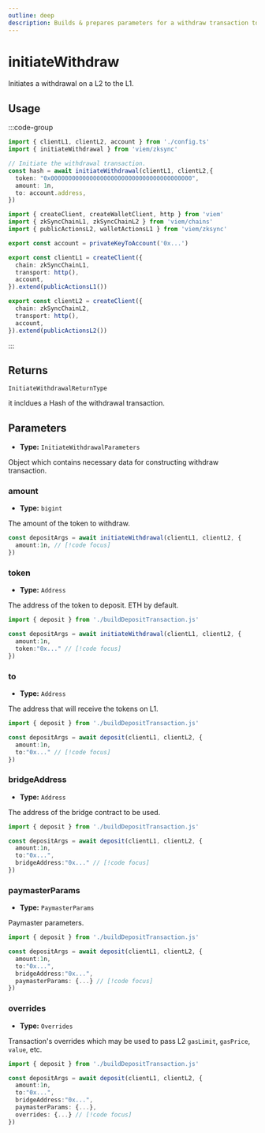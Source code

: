 ```yaml
---
outline: deep
description: Builds & prepares parameters for a withdraw transaction to be initiated on L2.
---
```


# initiateWithdraw

Initiates a withdrawal on a L2 to the L1.

## Usage

:::code-group

```ts [example.ts]
import { clientL1, clientL2, account } from './config.ts'
import { initiateWithdrawal } from 'viem/zksync'

// Initiate the withdrawal transaction.
const hash = await initiateWithdrawal(clientL1, clientL2,{
  token: "0x0000000000000000000000000000000000000000",
  amount: 1n,
  to: account.address,
})
```

```ts [config.ts]
import { createClient, createWalletClient, http } from 'viem'
import { zkSyncChainL1, zkSyncChainL2 } from 'viem/chains'
import { publicActionsL2, walletActionsL1 } from 'viem/zksync'

export const account = privateKeyToAccount('0x...')

export const clientL1 = createClient({
  chain: zkSyncChainL1,
  transport: http(),
  account,
}).extend(publicActionsL1())

export const clientL2 = createClient({
  chain: zkSyncChainL2,
  transport: http(),
  account,
}).extend(publicActionsL2())

```

:::

## Returns

`InitiateWithdrawalReturnType`

it incldues a Hash of the withdrawal transaction.

## Parameters

- **Type:** `InitiateWithdrawalParameters`

Object which contains necessary data for constructing withdraw transaction.

### amount

- **Type:** `bigint`

The amount of the token to withdraw.


```ts
const depositArgs = await initiateWithdrawal(clientL1, clientL2, {
  amount:1n, // [!code focus]
})
```

### token 

- **Type:** `Address`

The address of the token to deposit. ETH by default.

```ts
import { deposit } from './buildDepositTransaction.js'

const depositArgs = await initiateWithdrawal(clientL1, clientL2, {
  amount:1n,
  token:"0x..." // [!code focus]
})
```

### to

- **Type:** `Address`

The address that will receive the tokens on L1.

```ts
import { deposit } from './buildDepositTransaction.js'

const depositArgs = await deposit(clientL1, clientL2, {
  amount:1n,
  to:"0x..." // [!code focus]
})
```

### bridgeAddress

- **Type:** `Address`

The address of the bridge contract to be used.

```ts
import { deposit } from './buildDepositTransaction.js'

const depositArgs = await deposit(clientL1, clientL2, {
  amount:1n,
  to:"0x...",
  bridgeAddress:"0x..." // [!code focus]
})

```

### paymasterParams

- **Type:** `PaymasterParams`

 Paymaster parameters.

```ts
import { deposit } from './buildDepositTransaction.js'

const depositArgs = await deposit(clientL1, clientL2, {
  amount:1n,
  to:"0x...",
  bridgeAddress:"0x...",
  paymasterParams: {...} // [!code focus]
})

```

### overrides

- **Type:** `Overrides`

Transaction's overrides which may be used to pass L2 `gasLimit`, `gasPrice`, `value`, etc.

```ts
import { deposit } from './buildDepositTransaction.js'

const depositArgs = await deposit(clientL1, clientL2, {
  amount:1n,
  to:"0x...",
  bridgeAddress:"0x...",
  paymasterParams: {...},
  overrides: {...} // [!code focus]
})

```
